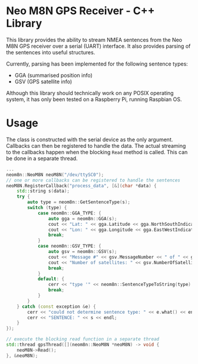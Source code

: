Neo M8N GPS Receiver - C++ Library
==================================

This library provides the ability to stream NMEA sentences from the Neo M8N
GPS receiver over a serial (UART) interface. It also provides parsing of
the sentences into useful structures.

Currently, parsing has been implemented for the following sentence types:
* GGA (summarised position info)
* GSV (GPS satellite info)

Although this library should technically work on any POSIX operating system, 
it has only been tested on a Raspberry Pi, running Raspbian OS.

# Usage

The class is constructed with the serial device as the only argument.
Callbacks can then be registered to handle the data. The actual streaming to
the callbacks happen when the blocking `Read` method is called. This can
be done in a separate thread.

```cpp
...
neom8n::NeoM8N neoM8N("/dev/ttySC0");
// one or more callbacks can be registered to handle the sentences
neoM8N.RegisterCallback("process_data", [&](char *data) {
    std::string s(data);
    try {
        auto type = neom8n::GetSentenceType(s);
        switch (type) {
            case neom8n::GGA_TYPE: {
                auto gga = neom8n::GGA(s);
                cout << "Lat: " << gga.Latitude << gga.NorthSouthIndicator << endl;
                cout << "Lon: " << gga.Longitude << gga.EastWestIndicator << endl;
                break;
            }
            case neom8n::GSV_TYPE: {
                auto gsv = neom8n::GSV(s);
                cout << "Message #" << gsv.MessageNumber << " of " << gsv.NumberOfMessages << endl;
                cout << "Number of satellites: " << gsv.NumberOfSatellites << endl;
                break;
            }
            default: {
                cerr << "type '" << neom8n::SentenceTypeToString(type) << "' not supported yet" << endl;
                break;
            }
        }
    } catch (const exception &e) {
        cerr << "could not determine sentence type: " << e.what() << endl;
        cerr << "SENTENCE: " << s << endl;
    }
});

// execute the blocking read function in a separate thread
std::thread gpsThread([](neom8n::NeoM8N *neoM8N) -> void {
    neoM8N->Read();
}, &neoM8N);
```